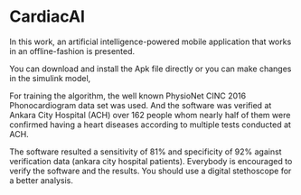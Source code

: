 # CardiacAI

In this work, an artificial intelligence-powered mobile application that works in an offline-fashion is presented. 

You can download and install the Apk file directly or you can make changes in the simulink model, 

For training the algorithm, the well known PhysioNet CINC 2016 Phonocardiogram data set was used. And the software was verified at Ankara City Hospital (ACH) over 162 people whom nearly half of them were confirmed having a heart diseases according to multiple tests conducted at ACH. 

The software resulted a sensitivity of 81% and specificity of 92% against verification data (ankara city hospital patients).
Everybody is encouraged to verify the software and the results. You should use a digital stethoscope for a better analysis.
